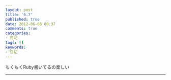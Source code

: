 ```yaml
---
layout: post
title: '6.7'
published: true
date: 2012-06-08 00:37
comments: true
categories:
- 日記
tags: []
keywords:
- 日記
---
```

もくもくRuby書いてるの楽しい

---

